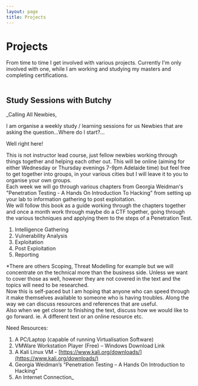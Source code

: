 ```yaml
---
layout: page
title: Projects
---
```


# Projects
From time to time I get involved with various projects. Currently I'm only involved with one, while I am working and studying my masters and completing certifications.
<br /><br />
## Study Sessions with Butchy

_Calling All Newbies,

I am organise a weekly study / learning sessions for us Newbies that are asking the question...Where do I start?...

Well right here!

This is not instructor lead course, just fellow newbies working through things together and helping each other out. This will be online (aiming for either Wednesday or Thursday evenings 7-9pm Adelaide time) but feel free to get together into groups, in your various cities but I will leave it to you to organise your own groups.
<br />
Each week we will go through various chapters from Georgia Weidman's "Penetration Testing - A Hands On Introduction To Hacking" from setting up your lab to information gathering to post exploitation. 
<br />
We will follow this book as a guide working through the chapters together and once a month work through maybe do a CTF together, going through the various techniques and applying them to the steps of a Penetration Test.

1. Intelligence Gathering
2. Vulnerability Analysis
3. Exploitation
4. Post Exploitation
5. Reporting

*There are others Scoping, Threat Modelling for example but we will concentrate on the technical more than the business side. Unless we want to cover those as well, however they are not covered in the text and the topics will need to be researched.
<br />
Now this is self-paced but I am hoping that anyone who can speed through it make themselves available to someone who is having troubles. Along the way we can discuss resources and references that are useful. 
<br />
Also when we get closer to finishing the text, discuss how we would like to go forward. ie. A different text or an online resource etc.

Need Resources:
1. A PC/Laptop (capable of running Virtualisation Software)
2. VMWare Workstation Player (Free) – Windows Download Link 
3. A Kali Linux VM - [https://www.kali.org/downloads/](https://www.kali.org/downloads/)
4. Georgia Weidman’s “Penetration Testing – A Hands On Introduction to Hacking”
5. An Internet Connection_
